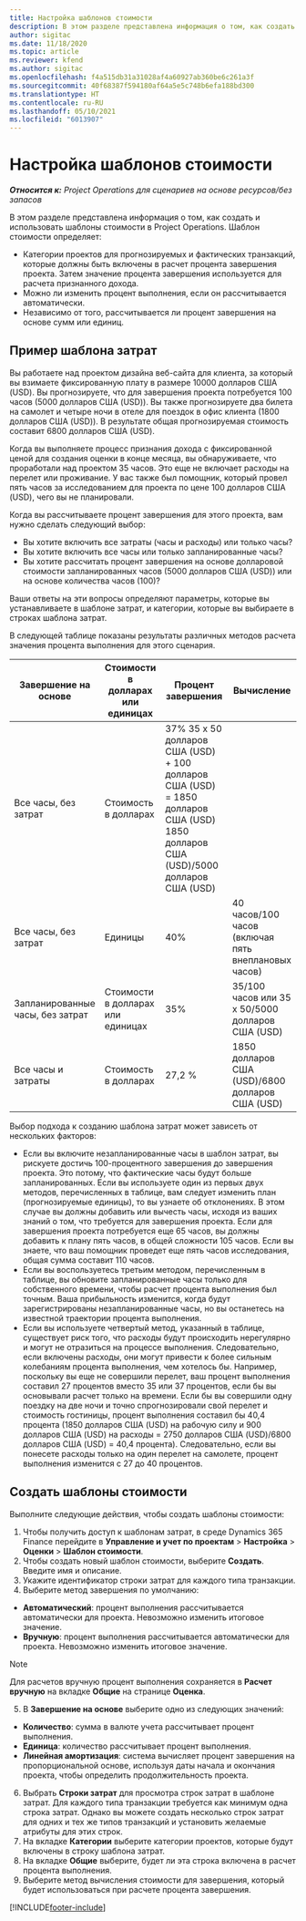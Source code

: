 ```yaml
---
title: Настройка шаблонов стоимости
description: В этом разделе представлена информация о том, как создать и использовать шаблоны стоимости в Project Operations.
author: sigitac
ms.date: 11/18/2020
ms.topic: article
ms.reviewer: kfend
ms.author: sigitac
ms.openlocfilehash: f4a515db31a31028af4a60927ab360be6c261a3f
ms.sourcegitcommit: 40f68387f594180af64a5e5c748b6efa188bd300
ms.translationtype: HT
ms.contentlocale: ru-RU
ms.lasthandoff: 05/10/2021
ms.locfileid: "6013907"
---
```

# <a name="set-up-cost-templates"></a>Настройка шаблонов стоимости

_**Относится к:** Project Operations для сценариев на основе ресурсов/без запасов_


В этом разделе представлена информация о том, как создать и использовать шаблоны стоимости в Project Operations. Шаблон стоимости определяет:

- Категории проектов для прогнозируемых и фактических транзакций, которые должны быть включены в расчет процента завершения проекта. Затем значение процента завершения используется для расчета признанного дохода.
- Можно ли изменить процент выполнения, если он рассчитывается автоматически.
- Независимо от того, рассчитывается ли процент завершения на основе сумм или единиц.

## <a name="cost-template-example"></a>Пример шаблона затрат

Вы работаете над проектом дизайна веб-сайта для клиента, за который вы взимаете фиксированную плату в размере 10000 долларов США (USD). Вы прогнозируете, что для завершения проекта потребуется 100 часов (5000 долларов США (USD)). Вы также прогнозируете два билета на самолет и четыре ночи в отеле для поездок в офис клиента (1800 долларов США (USD)). В результате общая прогнозируемая стоимость составит 6800 долларов США (USD).

Когда вы выполняете процесс признания дохода с фиксированной ценой для создания оценки в конце месяца, вы обнаруживаете, что проработали над проектом 35 часов. Это еще не включает расходы на перелет или проживание. У вас также был помощник, который провел пять часов за исследованием для проекта по цене 100 долларов США (USD), чего вы не планировали.

Когда вы рассчитываете процент завершения для этого проекта, вам нужно сделать следующий выбор:

- Вы хотите включить все затраты (часы и расходы) или только часы?
- Вы хотите включить все часы или только запланированные часы?
- Вы хотите рассчитать процент завершения на основе долларовой стоимости запланированных часов (5000 долларов США (USD)) или на основе количества часов (100)?

Ваши ответы на эти вопросы определяют параметры, которые вы устанавливаете в шаблоне затрат, и категории, которые вы выбираете в строках шаблона затрат.

В следующей таблице показаны результаты различных методов расчета значения процента выполнения для этого сценария.

| Завершение на основе | Стоимости в долларах или единицах | Процент завершения | Вычисление |
| --- | --- | --- | --- |
| Все часы, без затрат | Стоимость в долларах | 37% 35 x 50 долларов США (USD) + 100 долларов США (USD) = 1850 долларов США (USD) 1850 долларов США (USD)/5000 долларов США (USD) |
| Все часы, без затрат | Единицы | 40% | 40 часов/100 часов (включая пять внеплановых часов) |
| Запланированные часы, без затрат | Стоимости в долларах или единицах | 35% | 35/100 часов или 35 x 50/5000 долларов США (USD) |
| Все часы и затраты | Стоимость в долларах | 27,2 % | 1850 долларов США (USD)/6800 долларов США (USD) |

Выбор подхода к созданию шаблона затрат может зависеть от нескольких факторов:

- Если вы включите незапланированные часы в шаблон затрат, вы рискуете достичь 100-процентного завершения до завершения проекта. Это потому, что фактические часы будут больше запланированных. Если вы используете один из первых двух методов, перечисленных в таблице, вам следует изменить план (прогнозируемые единицы), то вы узнаете об отклонениях. В этом случае вы должны добавить или вычесть часы, исходя из ваших знаний о том, что требуется для завершения проекта. Если для завершения проекта потребуется еще 65 часов, вы должны добавить к плану пять часов, в общей сложности 105 часов. Если вы знаете, что ваш помощник проведет еще пять часов исследования, общая сумма составит 110 часов.
- Если вы воспользуетесь третьим методом, перечисленным в таблице, вы обновите запланированные часы только для собственного времени, чтобы расчет процента выполнения был точным. Ваша прибыльность изменится, когда будут зарегистрированы незапланированные часы, но вы останетесь на известной траектории процента выполнения.
- Если вы используете четвертый метод, указанный в таблице, существует риск того, что расходы будут происходить нерегулярно и могут не отразиться на процессе выполнения. Следовательно, если включены расходы, они могут привести к более сильным колебаниям процента выполнения, чем хотелось бы. Например, поскольку вы еще не совершили перелет, ваш процент выполнения составил 27 процентов вместо 35 или 37 процентов, если бы вы основывали расчет только на времени. Если бы вы совершили одну поездку на две ночи и точно спрогнозировали свой перелет и стоимость гостиницы, процент выполнения составил бы 40,4 процента (1850 долларов США (USD) на рабочую силу и 900 долларов США (USD) на расходы = 2750 долларов США (USD)/6800 долларов США (USD) = 40,4 процента). Следовательно, если вы понесете расходы только на один перелет на самолете, процент выполнения изменится с 27 до 40 процентов.

## <a name="create-cost-templates"></a>Создать шаблоны стоимости
Выполните следующие действия, чтобы создать шаблоны стоимости:

1. Чтобы получить доступ к шаблонам затрат, в среде Dynamics 365 Finance перейдите в **Управление и учет по проектам** > **Настройка** > **Оценки** > **Шаблон стоимости**.
2. Чтобы создать новый шаблон стоимости, выберите **Создать**. Введите имя и описание.
3. Укажите идентификатор строки затрат для каждого типа транзакции.
4. Выберите метод завершения по умолчанию:

  - **Автоматический**: процент выполнения рассчитывается автоматически для проекта. Невозможно изменить итоговое значение.
  - **Вручную**: процент выполнения рассчитывается автоматически для проекта. Невозможно изменить итоговое значение.

  > [!NOTE]
  > Для расчетов вручную процент выполнения сохраняется в **Расчет вручную** на вкладке **Общие** на странице **Оценка**.

5. В **Завершение на основе** выберите одно из следующих значений:

  - **Количество**: сумма в валюте учета рассчитывает процент выполнения.
  - **Единица**: количество рассчитывает процент выполнения.
  - **Линейная амортизация**: система вычисляет процент завершения на пропорциональной основе, используя даты начала и окончания проекта, чтобы определить продолжительность проекта.

6. Выбрать **Строки затрат** для просмотра строк затрат в шаблоне затрат. Для каждого типа транзакции требуется как минимум одна строка затрат. Однако вы можете создать несколько строк затрат для одних и тех же типов транзакций и установить желаемые атрибуты для этих строк.
7. На вкладке **Категории** выберите категории проектов, которые будут включены в строку шаблона затрат.
8. На вкладке **Общие** выберите, будет ли эта строка включена в расчет процента выполнения.
9. Выберите метод вычисления стоимости для завершения, который будет использоваться при расчете процента завершения.


[!INCLUDE[footer-include](../includes/footer-banner.md)]